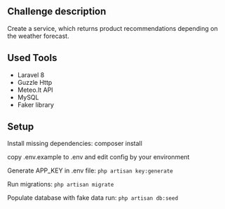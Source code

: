 
## Challenge description

Create a service, which returns product recommendations depending on the weather forecast.

## Used Tools

- Laravel 8
- Guzzle Http
- Meteo.lt API
- MySQL
- Faker library

## Setup

Install missing dependencies: composer install

copy .env.example to .env and edit config by your environment

Generate APP_KEY in .env file: `php artisan key:generate`

Run migrations: `php artisan migrate`

Populate database with fake data run: `php artisan db:seed`
